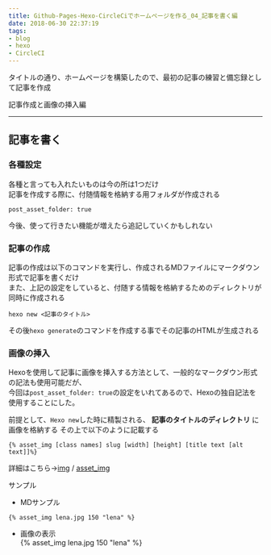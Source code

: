 ```yaml
---
title: Github-Pages-Hexo-CircleCiでホームページを作る_04_記事を書く編
date: 2018-06-30 22:37:19
tags:
- blog
- hexo
- CircleCI
---
```


タイトルの通り、ホームページを構築したので、最初の記事の練習と備忘録として記事を作成  

記事作成と画像の挿入編

* * *

## 記事を書く

### 各種設定

各種と言っても入れたいものは今の所は1つだけ  
記事を作成する際に、付随情報を格納する用フォルダが作成される

    post_asset_folder: true

今後、使って行きたい機能が増えたら追記していくかもしれない

### 記事の作成

記事の作成は以下のコマンドを実行し、作成されるMDファイルにマークダウン形式で記事を書くだけ  
また、上記の設定をしていると、付随する情報を格納するためのディレクトリが同時に作成される
```
hexo new <記事のタイトル>
```
その後`hexo generate`のコマンドを作成する事でその記事のHTMLが生成される

### 画像の挿入

Hexoを使用して記事に画像を挿入する方法として、一般的なマークダウン形式の記法も使用可能だが、  
今回は`post_asset_folder: true`の設定をいれてあるので、Hexoの独自記法を使用することにした。

前提として、`Hexo new`した時に精製される、 **記事のタイトルのディレクトリ** に画像を格納する
その上で以下のように記載する
```
{% asset_img [class names] slug [width] [height] [title text [alt text]]%}
```
詳細はこちら→[img](https://hexo.io/docs/tag-plugins.html#Image) / [asset_img](https://hexo.io/docs/tag-plugins.html#Include-Assets)

サンプル

-   MDサンプル
```
{% asset_img lena.jpg 150 "lena" %}
```
-   画像の表示  
    {% asset_img lena.jpg 150 "lena" %}

